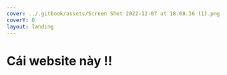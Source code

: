 ```yaml
---
cover: ../.gitbook/assets/Screen Shot 2022-12-07 at 18.08.36 (1).png
coverY: 0
layout: landing
---
```


# Cái website này !!

&#x20;&#x20;
